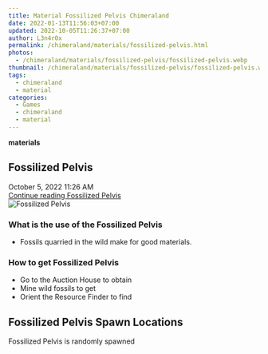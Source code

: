 ```yaml
---
title: Material Fossilized Pelvis Chimeraland
date: 2022-01-13T11:56:03+07:00
updated: 2022-10-05T11:26:37+07:00
author: L3n4r0x
permalink: /chimeraland/materials/fossilized-pelvis.html
photos:
  - /chimeraland/materials/fossilized-pelvis/fossilized-pelvis.webp
thumbnail: /chimeraland/materials/fossilized-pelvis/fossilized-pelvis.webp
tags:
  - chimeraland
  - material
categories:
  - Games
  - chimeraland
  - material
---
```


<section id="bootstrap-wrapper">
  <link
    rel="stylesheet"
    href="https://rawcdn.githack.com/dimaslanjaka/Web-Manajemen/870a349/css/bootstrap-5-3-0-alpha3-wrapper.css"
  />
  <div
    class="row g-0 border rounded overflow-hidden flex-md-row mb-4 shadow-sm position-relative"
  >
    <div class="col p-4 d-flex flex-column position-static">
      <strong class="d-inline-block mb-2 text-success">materials</strong>
      <h2 class="mb-0">Fossilized Pelvis</h2>
      <div class="mb-1 text-muted">October 5, 2022 11:26 AM</div>
      <a
        href="/chimeraland/materials/fossilized-pelvis.html"
        class="stretched-link d-none text-primary"
        >Continue reading Fossilized Pelvis</a
      >
    </div>
    <div class="col-auto d-none d-lg-block">
      <img
        src="/chimeraland/materials/fossilized-pelvis/fossilized-pelvis.webp"
        alt="Fossilized Pelvis"
      />
    </div>
  </div>
  <div class="row">
    <div class="col-lg-6 col-12 mb-2">
      <div class="card bg-dark text-light">
        <div class="card-body">
          <h3 class="card-title">What is the use of the Fossilized Pelvis</h3>
          <div class="card-text">
            <ul>
              <li>Fossils quarried in the wild make for good materials.</li>
            </ul>
          </div>
        </div>
      </div>
    </div>
    <div class="col-lg-6 col-12 mb-2">
      <div class="card bg-dark text-light">
        <div class="card-body">
          <h3 class="card-title">How to get Fossilized Pelvis</h3>
          <div class="card-text">
            <ul>
              <li>Go to the Auction House to obtain</li>
              <li>Mine wild fossils to get</li>
              <li>Orient the Resource Finder to find</li>
            </ul>
          </div>
        </div>
      </div>
    </div>
    <div class="col-12 mb-2">
      <h2>Fossilized Pelvis Spawn Locations</h2>
      <p>Fossilized Pelvis is randomly spawned</p>
    </div>
  </div>
</section>